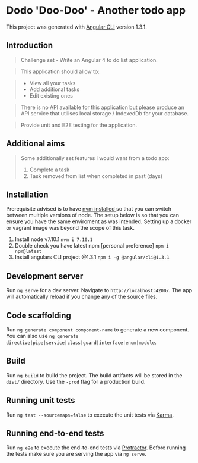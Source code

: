 

# Dodo 'Doo-Doo' - Another todo app 

This project was generated with [Angular CLI](https://github.com/angular/angular-cli) version 1.3.1.

## Introduction

> Challenge set - Write an Angular 4 to do list application. 
 
>This application should allow to:
 
> - View all your tasks
> - Add additional tasks
> - Edit existing ones
 
>There is no API available for this application but please produce an API service that utilises local storage / IndexedDb for your database.
 
> Provide unit and E2E testing for the application.

## Additional aims

> Some additionally set features i would want from a todo app:
>1. Complete a task
>2. Task removed from list when completed in past (days)

## Installation

Prerequisite advised is to have [nvm installed ](https://github.com/creationix/nvm) so that you can switch between multiple versions of node. The setup below is so that you can ensure you have the same enviroment as was intended. Setting up a docker or vagrant image was beyond the scope of this task. 
1. Install node  v7.10.1 `nvm i 7.10.1`
2. Double check you have latest npm [personal preference] `npm i npm@latest`
3. Install angulars CLI project @1.3.1 `npm i -g @angular/cli@1.3.1`


## Development server

Run `ng serve` for a dev server. Navigate to `http://localhost:4200/`. The app will automatically reload if you change any of the source files.

## Code scaffolding

Run `ng generate component component-name` to generate a new component. You can also use `ng generate directive|pipe|service|class|guard|interface|enum|module`.

## Build

Run `ng build` to build the project. The build artifacts will be stored in the `dist/` directory. Use the `-prod` flag for a production build.

## Running unit tests

Run `ng test --sourcemaps=false` to execute the unit tests via [Karma](https://karma-runner.github.io).

## Running end-to-end tests

Run `ng e2e` to execute the end-to-end tests via [Protractor](http://www.protractortest.org/).
Before running the tests make sure you are serving the app via `ng serve`.
